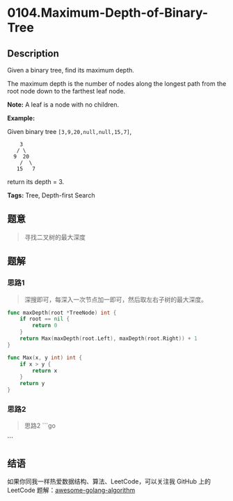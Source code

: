 # 0104.Maximum-Depth-of-Binary-Tree

## Description

Given a binary tree, find its maximum depth.

The maximum depth is the number of nodes along the longest path from the root node down to the farthest leaf node.

**Note:** A leaf is a node with no children.

**Example:**

Given binary tree `[3,9,20,null,null,15,7]`,

```text
    3
   / \
  9  20
    /  \
   15   7
```

return its depth = 3.

**Tags:** Tree, Depth-first Search

## 题意

> 寻找二叉树的最大深度

## 题解

### 思路1

> 深搜即可，每深入一次节点加一即可，然后取左右子树的最大深度。

```go
func maxDepth(root *TreeNode) int {
    if root == nil {
        return 0
    }
    return Max(maxDepth(root.Left), maxDepth(root.Right)) + 1
}

func Max(x, y int) int {
    if x > y {
        return x
    }
    return y
}
```

### 思路2

> 思路2 \`\`\`go

\`\`\`

## 结语

如果你同我一样热爱数据结构、算法、LeetCode，可以关注我 GitHub 上的 LeetCode 题解：[awesome-golang-algorithm](https://github.com/Golang-Solutions/awesome-golang-algorithm)

